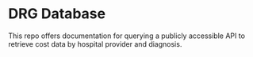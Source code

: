 <h1>DRG Database</h1>

<p>This repo offers documentation for querying a publicly accessible API to retrieve cost data by hospital provider and diagnosis.</p>

